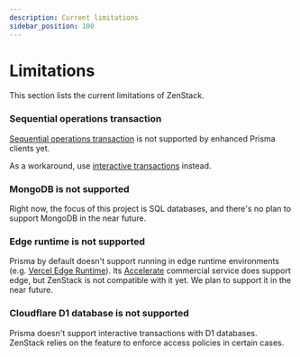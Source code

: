 ```yaml
---
description: Current limitations
sidebar_position: 100
---
```


# Limitations

This section lists the current limitations of ZenStack.

### Sequential operations transaction

[Sequential operations transaction](https://www.prisma.io/docs/concepts/components/prisma-client/transactions#sequential-prisma-client-operations) is not supported by enhanced Prisma clients yet.

As a workaround, use [interactive transactions](https://www.prisma.io/docs/concepts/components/prisma-client/transactions#interactive-transactions) instead.

### MongoDB is not supported

Right now, the focus of this project is SQL databases, and there's no plan to support MongoDB in the near future.

### Edge runtime is not supported

Prisma by default doesn't support running in edge runtime environments (e.g. [Vercel Edge Runtime](https://edge-runtime.vercel.app/)). Its [Accelerate](https://www.prisma.io/data-platform/accelerate) commercial service does support edge, but ZenStack is not compatible with it yet. We plan to support it in the near future.

### Cloudflare D1 database is not supported

Prisma doesn't support interactive transactions with D1 databases. ZenStack relies on the feature to enforce access policies in certain cases.

